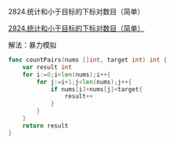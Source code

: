 2824.统计和小于目标的下标对数目（简单）

[2824.统计和小于目标的下标对数目（简单）](https://leetcode.cn/problems/count-pairs-whose-sum-is-less-than-target/)



解法：暴力模拟



```go
func countPairs(nums []int, target int) int {
	var result int
	for i:=0;i<len(nums);i++{
		for j:=i+1;j<len(nums);j++{
			if nums[i]+nums[j]<target{
				result++
			}
		}
	}
	return result
}
```
